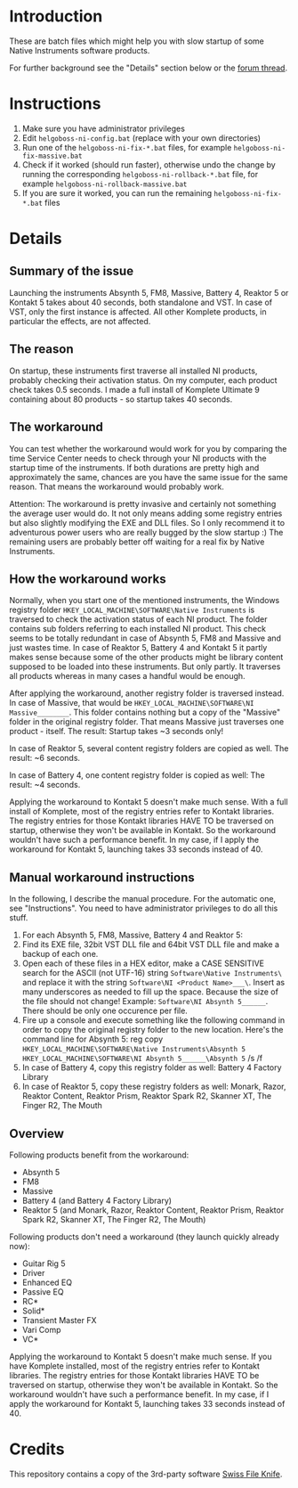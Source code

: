 # Introduction

These are batch files which might help you with slow startup of some Native Instruments software products.

For further background see the "Details" section below or the [forum thread](http://www.native-instruments.com/forum/threads/extremely-slow-startup-of-all-ni-software.213058/).

# Instructions

1. Make sure you have administrator privileges
1. Edit `helgoboss-ni-config.bat` (replace with your own directories)
1. Run one of the `helgoboss-ni-fix-*.bat` files, for example `helgoboss-ni-fix-massive.bat`
1. Check if it worked (should run faster), otherwise undo the change by running the corresponding `helgoboss-ni-rollback-*.bat` file, for example `helgoboss-ni-rollback-massive.bat`
1. If you are sure it worked, you can run the remaining `helgoboss-ni-fix-*.bat` files


# Details

## Summary of the issue

Launching the instruments Absynth 5, FM8, Massive, Battery 4, Reaktor 5 or Kontakt 5 takes about 40 seconds, both standalone and VST. In case of VST, only the first instance is affected. All other Komplete products, in particular the effects, are not affected.


## The reason

On startup, these instruments first traverse all installed NI products, probably checking their activation status. On my computer, each product check takes 0.5 seconds. I made a full install of Komplete Ultimate 9 containing about 80 products - so startup takes 40 seconds.


## The workaround

You can test whether the workaround would work for you by comparing the time Service Center needs to check through your NI products with the startup time of the instruments. If both durations are pretty high and approximately the same, chances are you have the same issue for the same reason. That means the workaround would probably work.

Attention: The workaround is pretty invasive and certainly not something the average user would do. It not only means adding some registry entries but also slightly modifying the EXE and DLL files. So I only recommend it to adventurous power users who are really bugged by the slow startup :) The remaining users are probably better off waiting for a real fix by Native Instruments.


## How the workaround works

Normally, when you start one of the mentioned instruments, the Windows registry folder `HKEY_LOCAL_MACHINE\SOFTWARE\Native Instruments` is traversed to check the activation status of each NI product. The folder contains sub folders referring to each installed NI product. This check seems to be totally redundant in case of Absynth 5, FM8 and Massive and just wastes time. In case of Reaktor 5, Battery 4 and Kontakt 5 it partly makes sense because some of the other products might be library content supposed to be loaded into these instruments. But only partly. It traverses all products whereas in many cases a handful would be enough.

After applying the workaround, another registry folder is traversed instead. In case of Massive, that would be `HKEY_LOCAL_MACHINE\SOFTWARE\NI Massive________`. This folder contains nothing but a copy of the "Massive" folder in the original registry folder. That means Massive just traverses one product - itself. The result: Startup takes ~3 seconds only!

In case of Reaktor 5, several content registry folders are copied as well. The result: ~6 seconds.

In case of Battery 4, one content registry folder is copied as well: The result: ~4 seconds.

Applying the workaround to Kontakt 5 doesn't make much sense. With a full install of Komplete, most of the registry entries refer to Kontakt libraries. The registry entries for those Kontakt libraries HAVE TO be traversed on startup, otherwise they won't be available in Kontakt. So the workaround wouldn't have such a performance benefit. In my case, if I apply the workaround for Kontakt 5, launching takes 33 seconds instead of 40.

## Manual workaround instructions

In the following, I describe the manual procedure. For the automatic one, see "Instructions". You need to have administrator privileges to do all this stuff.

1. For each Absynth 5, FM8, Massive, Battery 4 and Reaktor 5:
  1. Find its EXE file, 32bit VST DLL file and 64bit VST DLL file and make a backup of each one.
  1. Open each of these files in a HEX editor, make a CASE SENSITIVE search for the ASCII (not UTF-16) string `Software\Native Instruments\` and replace it with the string `Software\NI <Product Name>___\`. Insert as many underscores as needed to fill up the space. Because the size of the file should not change! Example: `Software\NI Absynth 5______`. There should be only one occurence per file.
  1. Fire up a console and execute something like the following command in order to copy the original registry folder to the new location. Here's the command line for Absynth 5:
reg copy `HKEY_LOCAL_MACHINE\SOFTWARE\Native Instruments\Absynth 5` `HKEY_LOCAL_MACHINE\SOFTWARE\NI Absynth 5______\Absynth 5` /s /f
  1. In case of Battery 4, copy this registry folder as well: Battery 4 Factory Library
  1. In case of Reaktor 5, copy these registry folders as well: Monark, Razor, Reaktor Content, Reaktor Prism, Reaktor Spark R2, Skanner XT, The Finger R2, The Mouth


## Overview

Following products benefit from the workaround:
- Absynth 5
- FM8
- Massive
- Battery 4 (and Battery 4 Factory Library)
- Reaktor 5 (and Monark, Razor, Reaktor Content, Reaktor Prism, Reaktor Spark R2, Skanner XT, The Finger R2, The Mouth)

Following products don't need a workaround (they launch quickly already now):
- Guitar Rig 5
- Driver
- Enhanced EQ
- Passive EQ
- RC*
- Solid*
- Transient Master FX
- Vari Comp
- VC*

Applying the workaround to Kontakt 5 doesn't make much sense. If you have Komplete installed, most of the registry entries refer to Kontakt libraries. The registry entries for those Kontakt libraries HAVE TO be traversed on startup, otherwise they won't be available in Kontakt. So the workaround wouldn't have such a performance benefit. In my case, if I apply the workaround for Kontakt 5, launching takes 33 seconds instead of 40.

# Credits

This repository contains a copy of the 3rd-party software [Swiss File Knife](http://stahlworks.com/dev/swiss-file-knife.html).
